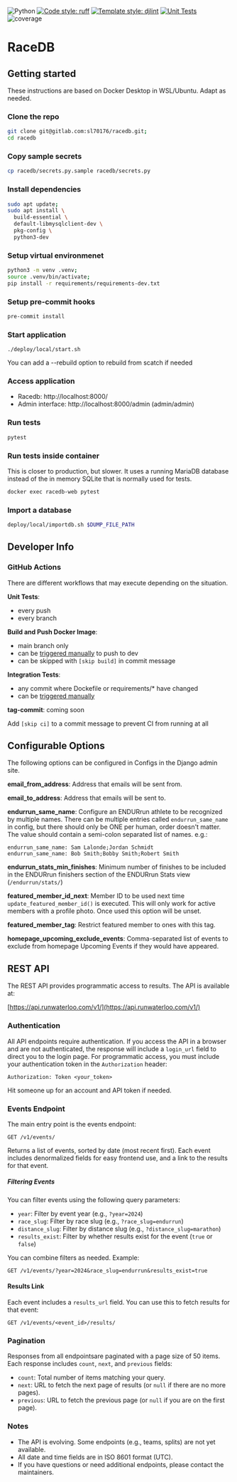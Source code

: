 ![Python](https://img.shields.io/badge/python-3.13+-blue?logo=python&logoColor=white)
[![Code style: ruff](https://img.shields.io/badge/code%20style-ruff-blueviolet)](https://docs.astral.sh/ruff/)
[![Template style: djlint](https://img.shields.io/badge/template%20style-djlint-yellowgreen)](https://djlint.com/)
[![Unit Tests](https://github.com/runwaterloo/racedb/actions/workflows/unit-tests.yml/badge.svg)](https://github.com/runwaterloo/racedb/actions/workflows/unit-tests.yml)
![coverage](https://gitlab.com/sl70176/racedb/badges/main/coverage.svg)
# RaceDB

## Getting started

These instructions are based on Docker Desktop in WSL/Ubuntu. Adapt as needed.

### Clone the repo
   ```bash
   git clone git@gitlab.com:sl70176/racedb.git;
   cd racedb
   ```

### Copy sample secrets
```bash
cp racedb/secrets.py.sample racedb/secrets.py
```

### Install dependencies
```bash
sudo apt update;
sudo apt install \
  build-essential \
  default-libmysqlclient-dev \
  pkg-config \
  python3-dev
```

###  Setup virtual environmenet
```bash
python3 -m venv .venv;
source .venv/bin/activate;
pip install -r requirements/requirements-dev.txt
```

### Setup pre-commit hooks
```bash
pre-commit install
```

### Start application
```
./deploy/local/start.sh
```
You can add a --rebuild option to rebuild from scatch if needed

### Access application

- Racedb: http://localhost:8000/
- Admin interface: http://localhost:8000/admin (admin/admin)


### Run tests
```bash
pytest
```

### Run tests inside container
This is closer to production, but slower. It uses a running MariaDB database instead of the
in memory SQLite that is normally used for tests.
```bash
docker exec racedb-web pytest
```
### Import a database
```bash
deploy/local/importdb.sh $DUMP_FILE_PATH
```

## Developer Info

### GitHub Actions

There are different workflows that may execute depending on the situation.

**Unit Tests**:

- every push
- every branch

**Build and Push Docker Image**:

- main branch only
- can be [triggered manually](https://github.com/runwaterloo/racedb/actions/workflows/docker-build-push.yml) to push to dev
- can be skipped with `[skip build]` in commit message

**Integration Tests**:

- any commit where Dockefile or requirements/* have changed
- can be [triggered manually](https://github.com/runwaterloo/racedb/actions/workflows/integration-tests.yml)

**tag-commit**: coming soon

Add `[skip ci]` to a commit message to prevent CI from running at all

## Configurable Options
The following options can be configured in Configs in the Django admin site.

**email_from_address**: Address that emails will be sent from.

**email_to_address**: Address that emails will be sent to.

**endurrun_same_name**: Configure an ENDURrun athlete to be recognized by multiple names. There can be multiple entries called `endurrun_same_name` in config, but there should only be ONE per human, order doesn't matter. The value should contain a semi-colon separated list of names. e.g.:

```
endurrun_same_name: Sam Lalonde;Jordan Schmidt
endurrun_same_name: Bob Smith;Bobby Smith;Robert Smith
```

**endurrun_stats_min_finishes**: Minimum number of finishes to be included in the ENDURrun finishers section of the ENDURrun Stats view (`/endurrun/stats/`)

**featured_member_id_next**: Member ID to be used next time `update_featured_member_id()` is executed. This will only work for active members with a profile photo. Once used this option will be unset.

**featured_member_tag**: Restrict featured member to ones with this tag.

**homepage_upcoming_exclude_events**: Comma-separated list of events to exclude from homepage Upcoming Events if they would have appeared.

## REST API

The REST API provides programmatic access to results. The API is available at:

[https://api.runwaterloo.com/v1/](https://api.runwaterloo.com/v1/)

### Authentication

All API endpoints require authentication. If you access the API in a browser and are not authenticated, the response will include a `login_url` field to direct you to the login page. For programmatic access, you must include your authentication token in the `Authorization` header:

```
Authorization: Token <your_token>
```

Hit someone up for an account and API token if needed.

### Events Endpoint

The main entry point is the events endpoint:

    GET /v1/events/

Returns a list of events, sorted by date (most recent first). Each event includes denormalized fields for easy frontend use, and a link to the results for that event.

##### Filtering Events

You can filter events using the following query parameters:

- `year`: Filter by event year (e.g., `?year=2024`)
- `race_slug`: Filter by race slug (e.g., `?race_slug=endurrun`)
- `distance_slug`: Filter by distance slug (e.g., `?distance_slug=marathon`)
- `results_exist`: Filter by whether results exist for the event (`true` or `false`)

You can combine filters as needed. Example:

```
GET /v1/events/?year=2024&race_slug=endurrun&results_exist=true
```

#### Results Link

Each event includes a `results_url` field. You can use this to fetch results for that event:

```
GET /v1/events/<event_id>/results/
```
### Pagination

Responses from all endpointsare paginated with a page size of 50 items. Each response includes `count`, `next`, and `previous` fields:

- `count`: Total number of items matching your query.
- `next`: URL to fetch the next page of results (or `null` if there are no more pages).
- `previous`: URL to fetch the previous page (or `null` if you are on the first page).


### Notes

- The API is evolving. Some endpoints (e.g., teams, splits) are not yet available.
- All date and time fields are in ISO 8601 format (UTC).
- If you have questions or need additional endpoints, please contact the maintainers.
